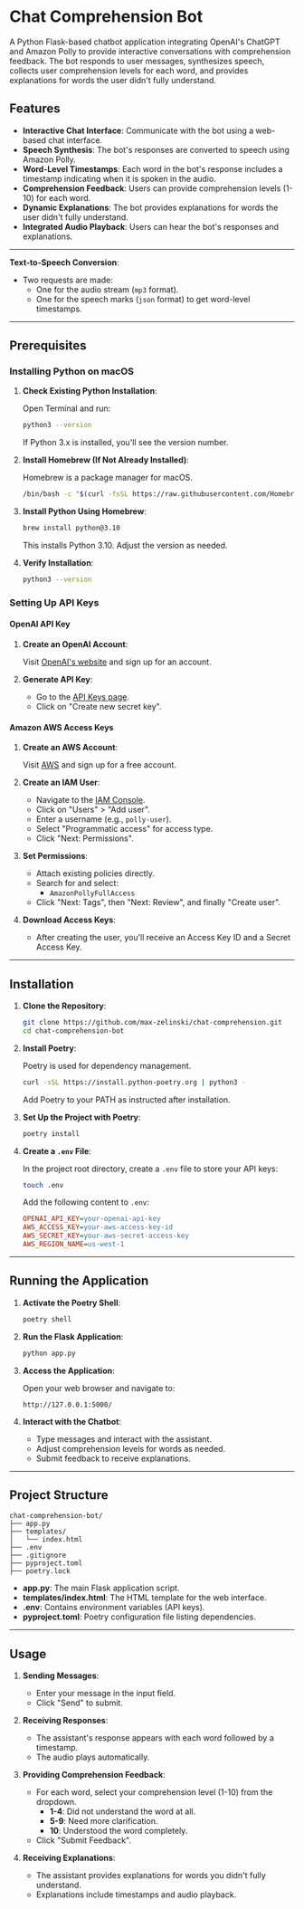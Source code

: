 
# Chat Comprehension Bot

A Python Flask-based chatbot application integrating OpenAI's ChatGPT and Amazon Polly to provide interactive conversations with comprehension feedback. The bot responds to user messages, synthesizes speech, collects user comprehension levels for each word, and provides explanations for words the user didn't fully understand.

## Features

- **Interactive Chat Interface**: Communicate with the bot using a web-based chat interface.
- **Speech Synthesis**: The bot's responses are converted to speech using Amazon Polly.
- **Word-Level Timestamps**: Each word in the bot's response includes a timestamp indicating when it is spoken in the audio.
- **Comprehension Feedback**: Users can provide comprehension levels (1-10) for each word.
- **Dynamic Explanations**: The bot provides explanations for words the user didn't fully understand.
- **Integrated Audio Playback**: Users can hear the bot's responses and explanations.

---

**Text-to-Speech Conversion**:
   - Two requests are made:
     - One for the audio stream (`mp3` format).
     - One for the speech marks (`json` format) to get word-level timestamps.

---

## Prerequisites

### Installing Python on macOS

1. **Check Existing Python Installation**:

   Open Terminal and run:

   ```bash
   python3 --version
   ```

   If Python 3.x is installed, you'll see the version number.

2. **Install Homebrew (If Not Already Installed)**:

   Homebrew is a package manager for macOS.

   ```bash
   /bin/bash -c "$(curl -fsSL https://raw.githubusercontent.com/Homebrew/install/HEAD/install.sh)"
   ```

3. **Install Python Using Homebrew**:

   ```bash
   brew install python@3.10
   ```

   This installs Python 3.10. Adjust the version as needed.

4. **Verify Installation**:

   ```bash
   python3 --version
   ```

### Setting Up API Keys

#### OpenAI API Key

1. **Create an OpenAI Account**:

   Visit [OpenAI's website](https://platform.openai.com/signup/) and sign up for an account.

2. **Generate API Key**:

   - Go to the [API Keys page](https://platform.openai.com/account/api-keys).
   - Click on "Create new secret key".

#### Amazon AWS Access Keys

1. **Create an AWS Account**:

   Visit [AWS](https://aws.amazon.com/) and sign up for a free account.

2. **Create an IAM User**:

   - Navigate to the [IAM Console](https://console.aws.amazon.com/iam/).
   - Click on "Users" > "Add user".
   - Enter a username (e.g., `polly-user`).
   - Select "Programmatic access" for access type.
   - Click "Next: Permissions".

3. **Set Permissions**:

   - Attach existing policies directly.
   - Search for and select:
     - `AmazonPollyFullAccess`
   - Click "Next: Tags", then "Next: Review", and finally "Create user".

4. **Download Access Keys**:

   - After creating the user, you'll receive an Access Key ID and a Secret Access Key.

---

## Installation

1. **Clone the Repository**:

   ```bash
   git clone https://github.com/max-zelinski/chat-comprehension.git
   cd chat-comprehension-bot
   ```

2. **Install Poetry**:

   Poetry is used for dependency management.

   ```bash
   curl -sSL https://install.python-poetry.org | python3 -
   ```

   Add Poetry to your PATH as instructed after installation.

3. **Set Up the Project with Poetry**:

   ```bash
   poetry install
   ```

4. **Create a `.env` File**:

   In the project root directory, create a `.env` file to store your API keys:

   ```bash
   touch .env
   ```

   Add the following content to `.env`:

   ```ini
   OPENAI_API_KEY=your-openai-api-key
   AWS_ACCESS_KEY=your-aws-access-key-id
   AWS_SECRET_KEY=your-aws-secret-access-key
   AWS_REGION_NAME=us-west-1
   ```

---

## Running the Application

1. **Activate the Poetry Shell**:

   ```bash
   poetry shell
   ```

2. **Run the Flask Application**:

   ```bash
   python app.py
   ```

3. **Access the Application**:

   Open your web browser and navigate to:

   ```
   http://127.0.0.1:5000/
   ```

4. **Interact with the Chatbot**:

   - Type messages and interact with the assistant.
   - Adjust comprehension levels for words as needed.
   - Submit feedback to receive explanations.

---

## Project Structure

```
chat-comprehension-bot/
├── app.py
├── templates/
│   └── index.html
├── .env
├── .gitignore
├── pyproject.toml
├── poetry.lock
```

- **app.py**: The main Flask application script.
- **templates/index.html**: The HTML template for the web interface.
- **.env**: Contains environment variables (API keys).
- **pyproject.toml**: Poetry configuration file listing dependencies.

---

## Usage

1. **Sending Messages**:

   - Enter your message in the input field.
   - Click "Send" to submit.

2. **Receiving Responses**:

   - The assistant's response appears with each word followed by a timestamp.
   - The audio plays automatically.

3. **Providing Comprehension Feedback**:

   - For each word, select your comprehension level (1-10) from the dropdown.
     - **1-4**: Did not understand the word at all.
     - **5-9**: Need more clarification.
     - **10**: Understood the word completely.
   - Click "Submit Feedback".

4. **Receiving Explanations**:

   - The assistant provides explanations for words you didn't fully understand.
   - Explanations include timestamps and audio playback.

